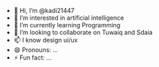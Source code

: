 - 👋 Hi, I’m @kadi21447
- 👀 I’m interested in  artificial intelligence
- 🌱 I’m currently learning Programming 
- 💞️ I’m looking to collaborate on Tuwaiq and Sdaia
- 📫 I know design ui/ux
- 😄 Pronouns: ...
- ⚡ Fun fact: ...

<!---
kadi21447/kadi21447 is a ✨ special ✨ repository because its `README.md` (this file) appears on your GitHub profile.
You can click the Preview link to take a look at your changes.
--->
